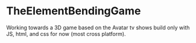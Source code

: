 # TheElementBendingGame
Working towards a 3D game based on the Avatar tv shows build only with JS, html, and css for now (most cross platform). 
